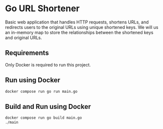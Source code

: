 # Go URL Shortener

Basic web application that handles HTTP requests, shortens URLs, and redirects users to the original URLs using unique shortened keys. We will us an in-memory map to store the relationships between the shortened keys and original URLs.

## Requirements

Only Docker is required to run this project.

## Run using Docker

```bash
docker compose run go run main.go
```

## Build and Run using Docker

```bash
docker compose run go build main.go
./main
```
